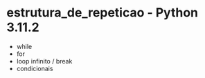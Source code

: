 # estrutura_de_repeticao - Python 3.11.2
 

 - while
 - for
 - loop infinito / break
 - condicionais
